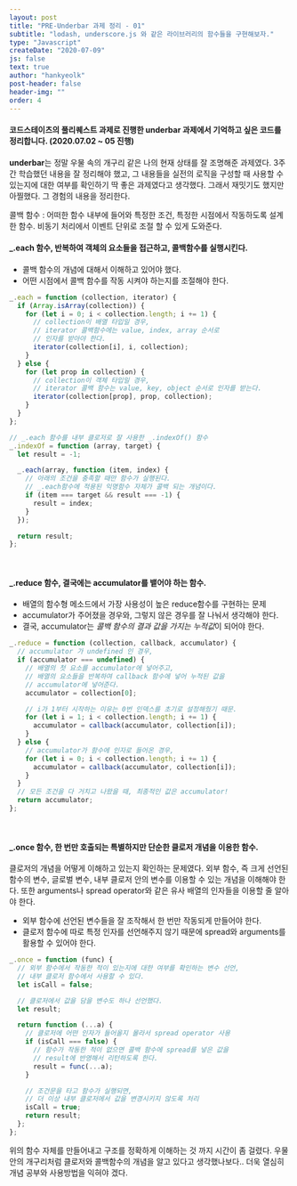 ```yaml
---
layout: post
title: "PRE-Underbar 과제 정리 - 01"
subtitle: "lodash, underscore.js 와 같은 라이브러리의 함수들을 구현해보자."
type: "Javascript"
createDate: "2020-07-09"
js: false
text: true
author: "hankyeolk"
post-header: false
header-img: ""
order: 4
---
```


#### 코드스테이츠의 풀리퀘스트 과제로 진행한 underbar 과제에서 기억하고 싶은 코드를 정리합니다. (2020.07.02 ~ 05 진행)

**underbar**는 정말 우물 속의 개구리 같은 나의 현재 상태를 잘 조명해준 과제였다. 3주간 학습했던 내용을 잘 정리해야 했고, 그 내용들을 실전의 로직을 구성할 때 사용할 수 있는지에 대한 여부를 확인하기 딱 좋은 과제였다고 생각했다. 그래서 재밋기도 했지만 아찔했다. 그 경험의 내용을 정리한다.
<br>

콜백 함수 : 어떠한 함수 내부에 들어와 특정한 조건, 특정한 시점에서 작동하도록 설계한 함수. 비동기 처리에서 이벤트 단위로 조절 할 수 있게 도와준다.
<br>

#### \_.each 함수, 반복하여 객체의 요소들을 접근하고, 콜백함수를 실행시킨다.

- 콜백 함수의 개념에 대해서 이해하고 있어야 했다.
- 어떤 시점에서 콜백 함수를 작동 시켜야 하는지를 조절해야 한다.

```js
_.each = function (collection, iterator) {
  if (Array.isArray(collection)) {
    for (let i = 0; i < collection.length; i += 1) {
      // collection이 배열 타입일 경우,
      // iterator 콜백함수에는 value, index, array 순서로
      // 인자를 받아야 한다.
      iterator(collection[i], i, collection);
    }
  } else {
    for (let prop in collection) {
      // collection이 객체 타입일 경우,
      // iterator 콜백 함수는 value, key, object 순서로 인자를 받는다.
      iterator(collection[prop], prop, collection);
    }
  }
};

// _.each 함수를 내부 클로저로 잘 사용한 _.indexOf() 함수
_.indexOf = function (array, target) {
  let result = -1;

  _.each(array, function (item, index) {
    // 아래의 조건을 충족할 때만 함수가 실행된다.
    // _.each함수에 적용된 익명함수 자체가 콜백 되는 개념이다.
    if (item === target && result === -1) {
      result = index;
    }
  });

  return result;
};
```

<br>

#### \_.reduce 함수, 결국에는 accumulator를 뱉어야 하는 함수.

- 배열의 함수형 메소드에서 가장 사용성이 높은 reduce함수를 구현하는 문제
- accumulator가 주어졌을 경우와, 그렇지 않은 경우를 잘 나눠서 생각해야 한다.
- 결국, accumulator는 *콜백 함수의 결과 값을 가지는 누적값*이 되어야 한다.

```js
_.reduce = function (collection, callback, accumulator) {
  // accumulator 가 undefined 인 경우,
  if (accumulator === undefined) {
    // 배열의 첫 요소를 accumulator에 넣어주고,
    // 배열의 요소들을 반복하여 callback 함수에 넣어 누적된 값을
    // accumulator에 넣어준다.
    accumulator = collection[0];

    // i가 1부터 시작하는 이유는 0번 인덱스를 초기로 설정해줬기 때문.
    for (let i = 1; i < collection.length; i += 1) {
      accumulator = callback(accumulator, collection[i]);
    }
  } else {
    // accumulator가 함수에 인자로 들어온 경우,
    for (let i = 0; i < collection.length; i += 1) {
      accumulator = callback(accumulator, collection[i]);
    }
  }
  // 모든 조건을 다 거치고 나왔을 때, 최종적인 값은 accumulator!
  return accumulator;
};
```

<br>

#### \_.once 함수, 한 번만 호출되는 특별하지만 단순한 클로저 개념을 이용한 함수.

클로저의 개념을 어떻게 이해하고 있는지 확인하는 문제였다. 외부 함수, 즉 크게 선언된 함수의 변수, 글로벌 변수, 내부 클로저 안의 변수를 이용할 수 있는 개념을 이해해야 한다. 또한 arguments나 spread operator와 같은 유사 배열의 인자들을 이용할 줄 알아야 한다.

- 외부 함수에 선언된 변수들을 잘 조작해서 한 번만 작동되게 만들어야 한다.
- 클로저 함수에 따로 특정 인자를 선언해주지 않기 때문에 spread와 arguments를 활용할 수 있어야 한다.

```js
_.once = function (func) {
  // 외부 함수에서 작동한 적이 있는지에 대한 여부를 확인하는 변수 선언,
  // 내부 클로저 함수에서 사용할 수 있다.
  let isCall = false;

  // 클로저에서 값을 담을 변수도 하나 선언했다.
  let result;

  return function (...a) {
    // 클로저에 어떤 인자가 들어올지 몰라서 spread operator 사용
    if (isCall === false) {
      // 함수가 작동한 적이 없으면 콜백 함수에 spread를 넣은 값을
      // result에 반영해서 리턴하도록 한다.
      result = func(...a);
    }

    // 조건문을 타고 함수가 실행되면,
    // 더 이상 내부 클로저에서 값을 변경시키지 않도록 처리
    isCall = true;
    return result;
  };
};
```

위의 함수 자체를 만들어내고 구조를 정확하게 이해하는 것 까지 시간이 좀 걸렸다. 우물 안의 개구리처럼 클로저와 콜백함수의 개념을 알고 있다고 생각했나보다.. 더욱 열심히 개념 공부와 사용방법을 익혀야 겠다.

